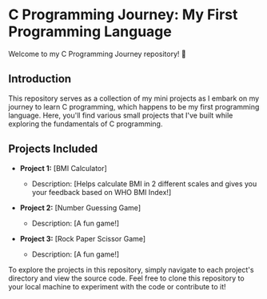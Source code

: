 # C Programming Journey: My First Programming Language

Welcome to my C Programming Journey repository! 🚀

## Introduction

This repository serves as a collection of my mini projects as I embark on my journey to learn C programming, which happens to be my first programming language. 
Here, you'll find various small projects that I've built while exploring the fundamentals of C programming.

## Projects Included

- **Project 1:** [BMI Calculator]
  - Description: [Helps calculate BMI in 2 different scales and gives you your feedback based on WHO BMI Index!]

- **Project 2:** [Number Guessing Game]
  - Description: [A fun game!]
    
- **Project 3:** [Rock Paper Scissor Game]
  - Description: [A fun game!]

  
To explore the projects in this repository, simply navigate to each project's directory and view the source code. 
Feel free to clone this repository to your local machine to experiment with the code or contribute to it!
